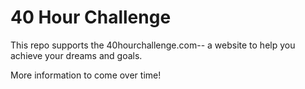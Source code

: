 40 Hour Challenge
=================
This repo supports the 40hourchallenge.com-- a website to help you achieve your dreams and goals.

More information to come over time!
